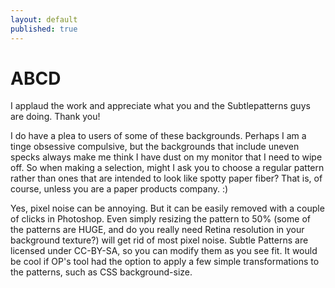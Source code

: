 ```yaml
---
layout: default
published: true
---
```


# ABCD

I applaud the work and appreciate what you and the Subtlepatterns guys are doing. Thank you!

I do have a plea to users of some of these backgrounds. Perhaps I am a tinge obsessive compulsive, but the backgrounds that include uneven specks always make me think I have dust on my monitor that I need to wipe off. So when making a selection, might I ask you to choose a regular pattern rather than ones that are intended to look like spotty paper fiber? That is, of course, unless you are a paper products company. :)

Yes, pixel noise can be annoying. But it can be easily removed with a couple of clicks in Photoshop. Even simply resizing the pattern to 50% (some of the patterns are HUGE, and do you really need Retina resolution in your background texture?) will get rid of most pixel noise. Subtle Patterns are licensed under CC-BY-SA, so you can modify them as you see fit. It would be cool if OP's tool had the option to apply a few simple transformations to the patterns, such as CSS background-size.